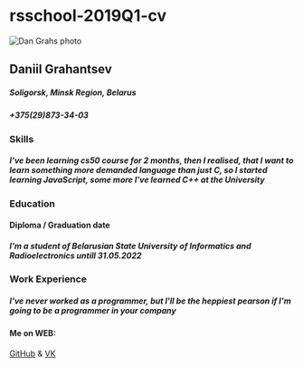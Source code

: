 # rsschool-2019Q1-cv
![Dan Grahs photo](https://vk.com/dangrah?z=photo506766255_456239018%2Fphotos506766255)
## Daniil Grahantsev
##### Soligorsk, Minsk Region, Belarus
##### +375(29)873-34-03
### Skills
##### I've been learning cs50 course for 2 months, then I realised, that I want to learn something more demanded language than just C, so I started learning JavaScript, some more I've learned C++ at the University
### Education
#### Diploma / Graduation date
##### I'm a student of Belarusian State University of Informatics and Radioelectronics untill 31.05.2022
### Work Experience
##### I've never worked as a programmer, but I'll be the heppiest pearson if I'm going to be a programmer in your company
#### Me on WEB:
[GitHub](https://github.com/daangrah) & [VK](https://vk.com/dangrah)
